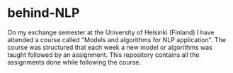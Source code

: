 # behind-NLP

On my exchange semester at the University of Helsinki (Finland) I have attended a course called "Models and algorithms for NLP application". The course was structured that each week a new model or algorithms was taught followed by an assignment. This repository contains all the assignments done while following the course.
